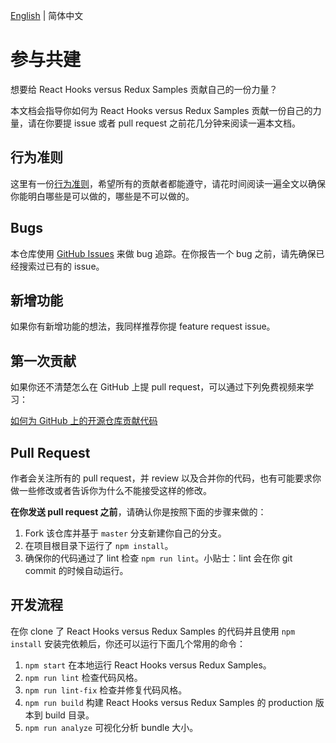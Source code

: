 [English](./CONTRIBUTING.md) | 简体中文

# 参与共建

想要给 React Hooks versus Redux Samples 贡献自己的一份力量？

本文档会指导你如何为 React Hooks versus Redux Samples 贡献一份自己的力量，请在你要提 issue 或者 pull request 之前花几分钟来阅读一遍本文档。

## 行为准则

这里有一份[行为准则](./CODE_OF_CONDUCT.md)，希望所有的贡献者都能遵守，请花时间阅读一遍全文以确保你能明白哪些是可以做的，哪些是不可以做的。

## Bugs

本仓库使用 [GitHub Issues](https://github.com/NicolasSchwarzer/react-hooks-versus-redux-samples/issues) 来做 bug 追踪。在你报告一个 bug 之前，请先确保已经搜索过已有的 issue。

## 新增功能

如果你有新增功能的想法，我同样推荐你提 feature request issue。

## 第一次贡献

如果你还不清楚怎么在 GitHub 上提 pull request，可以通过下列免费视频来学习：

[如何为 GitHub 上的开源仓库贡献代码](https://egghead.io/courses/how-to-contribute-to-an-open-source-project-on-github)

## Pull Request

作者会关注所有的 pull request，并 review 以及合并你的代码，也有可能要求你做一些修改或者告诉你为什么不能接受这样的修改。

**在你发送 pull request 之前**，请确认你是按照下面的步骤来做的：

1. Fork 该仓库并基于 `master` 分支新建你自己的分支。
2. 在项目根目录下运行了 `npm install`。
3. 确保你的代码通过了 lint 检查 `npm run lint`。小贴士：lint 会在你 git commit 的时候自动运行。

## 开发流程

在你 clone 了 React Hooks versus Redux Samples 的代码并且使用 `npm install` 安装完依赖后，你还可以运行下面几个常用的命令：

1. `npm start` 在本地运行 React Hooks versus Redux Samples。
2. `npm run lint` 检查代码风格。
3. `npm run lint-fix` 检查并修复代码风格。
4. `npm run build` 构建 React Hooks versus Redux Samples 的 production 版本到 build 目录。
5. `npm run analyze` 可视化分析 bundle 大小。
